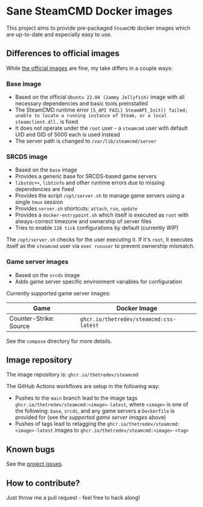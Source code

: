 # Sane SteamCMD Docker images
This project aims to provide pre-packaged `SteamCMD` docker images which are up-to-date and especially easy to use.

## Differences to official images
While [the official images](https://github.com/steamcmd/docker) are fine, my take differs in a couple ways:

### Base image
- Based on the official `Ubuntu 22.04 (Jammy Jellyfish)` image with all necessary dependencies and basic tools preinstalled
- The SteamCMD runtime error `[S_API FAIL] SteamAPI_Init() failed; unable to locate a running instance of Steam, or a local steamclient.dll.` is fixed
- It does not operate under the `root` user - a `steamcmd` user with default UID and GID of 5000 each is used instead
- The server path is changed to `/var/lib/steamcmd/server`

### SRCDS image
- Based on the `base` image
- Provides a generic base for SRCDS-based game servers
- `libstdc++`, `libtinfo` and other runtime errors due to missing dependencies are fixed
- Provides the script `/opt/server.sh` to manage game servers using a single `tmux` session
- Provides `server.sh` shortcuts: `attach`, `run`, `update`
- Provides a `docker-entrypoint.sh` which itself is executed as `root` with always-correct timezone and ownership of server files
- Tries to enable `128 tick` configurations by default (currently WIP)

The `/opt/server.sh` checks for the user executing it. If it's `root`, it executes itself as the `steamcmd` user via `exec runuser` to prevent ownership mismatch.

### Game server images
- Based on the `srcds` image
- Adds game server specific environment variables for configuration

Currently supported game server images:

| Game | Docker Image |
| ---- | ---- |
| Counter-Strike: Source | `ghcr.io/thetredev/steamcmd:css-latest` |

See the `compose` directory for more details.

## Image repository
The image repository is: `ghcr.io/thetredev/steamcmd`

The GitHub Actions workflows are setup in the following way:
- Pushes to the `main` branch lead to the image tags `ghcr.io/thetredev/steamcmd:<image>-latest`, where `<image>` is one of the following: `base`, `srcds`, and any game servers a `Dockerfile` is provided for (see *the supported game server images* above)
- Pushes of tags lead to retagging the `ghcr.io/thetredev/steamcmd:<image>-latest` images to `ghcr.io/thetredev/steamcmd:<image>-<tag>`

## Known bugs
See the [project issues](https://github.com/thetredev/steamcmd/issues).

## How to contribute?
Just throw me a pull request - feel free to hack along!

